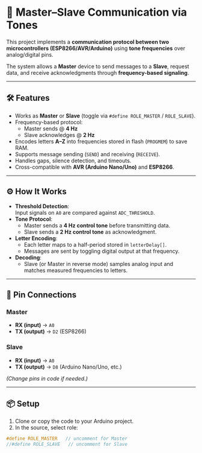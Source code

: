 # 📡 Master–Slave Communication via Tones

This project implements a **communication protocol between two microcontrollers (ESP8266/AVR/Arduino)** using **tone frequencies** over analog/digital pins.  

The system allows a **Master** device to send messages to a **Slave**, request data, and receive acknowledgments through **frequency-based signaling**.

---

## 🛠 Features
- Works as **Master** or **Slave** (toggle via `#define ROLE_MASTER` / `ROLE_SLAVE`).  
- Frequency-based protocol:  
  - Master sends @ **4 Hz**  
  - Slave acknowledges @ **2 Hz**  
- Encodes letters **A–Z** into frequencies stored in flash (`PROGMEM`) to save RAM.  
- Supports message sending (`SEND`) and receiving (`RECEIVE`).  
- Handles gaps, silence detection, and timeouts.  
- Cross-compatible with **AVR (Arduino Nano/Uno)** and **ESP8266**.  

---

## ⚙️ How It Works
- **Threshold Detection**:  
  Input signals on `A0` are compared against `ADC_THRESHOLD`.  
- **Tone Protocol**:  
  - Master sends a **4 Hz control tone** before transmitting data.  
  - Slave sends a **2 Hz control tone** as acknowledgment.  
- **Letter Encoding**:  
  - Each letter maps to a half-period stored in `letterDelay[]`.  
  - Messages are sent by toggling digital output at that frequency.  
- **Decoding**:  
  - Slave (or Master in reverse mode) samples analog input and matches measured frequencies to letters.

---

## 📍 Pin Connections

### Master
- **RX (input)** → `A0`  
- **TX (output)** → `D2` (ESP8266)  

### Slave
- **RX (input)** → `A0`  
- **TX (output)** → `D8` (Arduino Nano/Uno, etc.)  

*(Change pins in code if needed.)*

---

## 📦 Setup

1. Clone or copy the code to your Arduino project.  
2. In the source, select role:  

```cpp
#define ROLE_MASTER   // uncomment for Master
//#define ROLE_SLAVE   // uncomment for Slave

